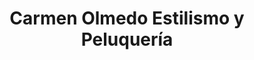 ---
title: "Carmen Olmedo Estilismo y Peluquería"
url: /sevilla/carmen-olmedo-estilismo-y-peluqueria/
shop: peluquería
---